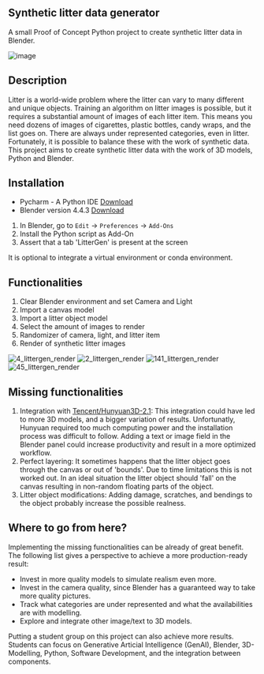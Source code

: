 ## Synthetic litter data generator

A small Proof of Concept Python project to create synthetic litter data in Blender.

![image](https://github.com/user-attachments/assets/71aa398a-c1d0-4af4-9c4d-a116b3ca96a9)

## Description

Litter is a world-wide problem where the litter can vary to many different and unique objects. Training an algorithm on litter images is possible, but it requires a substantial amount of images of each litter item. 
This means you need dozens of images of cigarettes, plastic bottles, candy wraps, and the list goes on. There are always under represented categories, even in litter. Fortunately, it is possible to balance these with
the work of synthetic data. This project aims to create synthetic litter data with the work of 3D models, Python and Blender.

## Installation

- Pycharm - A Python IDE [Download](https://www.jetbrains.com/pycharm/download/?section=windows)
- Blender version 4.4.3 [Download](https://www.blender.org/download/releases/4-4/)

1. In Blender, go to `Edit` -> `Preferences` -> `Add-Ons`
2. Install the Python script as Add-On
3. Assert that a tab 'LitterGen' is present at the screen

It is optional to integrate a virtual environment or conda environment.

## Functionalities

1. Clear Blender environment and set Camera and Light
2. Import a canvas model
3. Import a litter object model
4. Select the amount of images to render
5. Randomizer of camera, light, and litter item
6. Render of synthetic litter images

![4_littergen_render](https://github.com/user-attachments/assets/4c5ecbb9-a94b-41c6-b144-8acb2bd6f77a)
![2_littergen_render](https://github.com/user-attachments/assets/01054cb8-90e4-4b30-82f2-940446bd1cc0)
![141_littergen_render](https://github.com/user-attachments/assets/aa02e028-a903-4861-8733-a4ca828a3f76)
![45_littergen_render](https://github.com/user-attachments/assets/f0cacb96-0dea-4e35-bfc5-acdd46807133)

## Missing functionalities

1. Integration with [Tencent/Hunyuan3D-2.1](https://huggingface.co/spaces/tencent/Hunyuan3D-2.1):
This integration could have led to more 3D models, and a bigger variation of results. Unfortunatly, Hunyuan required too much computing power and the installation process was difficult to follow. Adding a text or image field in the Blender panel could increase productivity and result in a more optimized workflow.
2. Perfect layering:
It sometimes happens that the litter object goes through the canvas or out of 'bounds'. Due to time limitations this is not worked out. In an ideal situation the litter object should 'fall' on the canvas resulting in non-random floating parts of the object.
3. Litter object modifications:
Adding damage, scratches, and bendings to the object probably increase the possible realness.

## Where to go from here?

Implementing the missing functionalities can be already of great benefit. The following list gives a perspective to achieve a more production-ready result:

- Invest in more quality models to simulate realism even more.
- Invest in the camera quality, since Blender has a guaranteed way to take more quality pictures.
- Track what categories are under represented and what the availabilities are with modelling.
- Explore and integrate other image/text to 3D models.

Putting a student group on this project can also achieve more results. Students can focus on Generative Articial Intelligence (GenAI), Blender, 3D-Modelling, Python, Software Development, and the integration between components.

